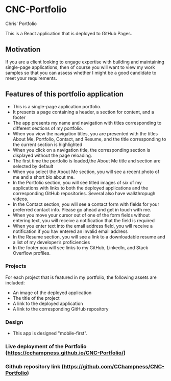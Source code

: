 # CNC-Portfolio
Chris' Portfolio

This is a React application that is deployed to GitHub Pages.

## Motivation
If you are a client looking to engage expertise with building and maintaining single-page applications,
then of course you will want to view my work samples so that you can assess whether I might be a good
candidate to meet your requirements.

## Features of this portfolio application
* This is a single-page application portfolio.
* It presents a page containing a header, a section for content, and a footer
* The app presents my name and navigation with titles corresponding to different sections of my portfolio.
* When you view the navigation titles, you are presented with the titles About Me, Portfolio, Contact, and Resume, 
  and the title corresponding to the current section is highlighted
* When you click on a navigation title, the corresponding section is displayed without the page reloading.
* The first time the portfolio is loaded,the About Me title and section are selected by default
* When you select the About Me section, you will see a recent photo of me and a short bio about me.
* In the Portfolio section, you will see titled images of six of my applications with links to both the
  deployed applications and the corresponding GitHub repositories.  Several also have walkthropugh videos.
* In the Contact section, you will see a contact form with fields for your preferred contact info.
  Please go ahead and get in touch with me.
* When you move your cursor out of one of the form fields without entering text, you will receive a notification that the field is required
* When you enter text into the email address field, you will receive a notification if you hav entered an invalid email address
* In the Resume section, you will see a link to a downloadable resume and a list of my developer’s proficiencies
* In the footer you will see links to my GitHub, LinkedIn, and Stack Overflow profiles.

### Projects
For each project that is featured in my portfolio, the following assets are included:
* An image of the deployed application
* The title of the project
* A link to the deployed application
* A link to the corresponding GitHub repository

### Design
* This app is designed "mobile-first".

### Live deployment of the Portfolio (https://cchampness.github.io/CNC-Portfolio/)

### Github repository link (https://github.com/CChampness/CNC-Portfolio)
